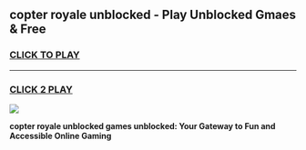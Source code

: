 
## copter royale unblocked - Play Unblocked Gmaes & Free
<h3>
<a href="https://news.freeplayer.one?title=copter_royale_unblocked&ref=16F">CLICK TO PLAY</a></h3>
<hr>

<h3>
<a href="https://news.freeplayer.one?title=copter_royale_unblocked&ref=16F">CLICK 2 PLAY</a>
  
</h3>

<a href="https://news.freeplayer.one?title=copter_royale_unblocked&ref=16F/"><img src="https://clearcache.store/games.png"></a>


**copter royale unblocked games unblocked: Your Gateway to Fun and Accessible Online Gaming**
